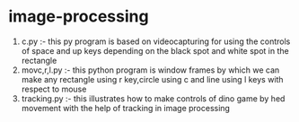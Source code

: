 # image-processing
1. c.py :-
      this py program is based on videocapturing for using the controls of space and up keys depending on the black spot and white spot in the 
      rectangle
2. movc,r,l.py :-
      this python program is window frames by which we can make any rectangle using r key,circle using c and line using l keys
      with respect to mouse
3. tracking.py :-
      this illustrates how to make controls of dino game by hed movement with the help of tracking in image processing
